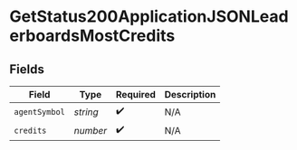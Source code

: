 # GetStatus200ApplicationJSONLeaderboardsMostCredits


## Fields

| Field              | Type               | Required           | Description        |
| ------------------ | ------------------ | ------------------ | ------------------ |
| `agentSymbol`      | *string*           | :heavy_check_mark: | N/A                |
| `credits`          | *number*           | :heavy_check_mark: | N/A                |